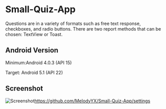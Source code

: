 # Small-Quiz-App
Questions are in a variety of formats such as free text response, checkboxes, and radio buttons. There are two report methods that can be chosen: TextView or Toast.
## Android Version
Minimum:Android 4.0.3 (API 15)

Target: Android 5.1 (API 22)
## Screenshot
![Screenshot](https://user-images.githubusercontent.com/22672389/32035218-0e61a7c6-ba5b-11e7-9f88-fa762689442a.jpg)https://github.com/MelodyYX/Small-Quiz-App/settings
